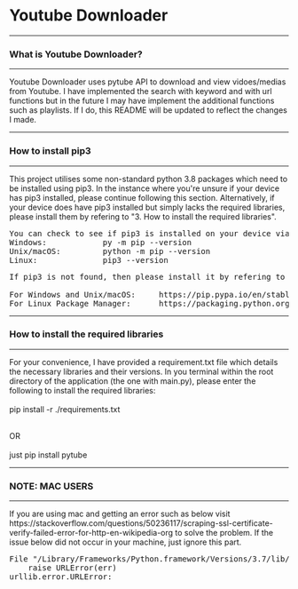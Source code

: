 #        Youtube Downloader        

---------------------------------------------
 ### What is Youtube Downloader?
---------------------------------------------

<p>Youtube Downloader uses pytube API to download and view vidoes/medias from Youtube. I have implemented the search with
keyword and with url functions but in the future I may have implement the additional functions such as playlists. If I do, this
README will be updated to reflect the changes I made.<p>

---------------------------------------------
 ### How to install pip3
---------------------------------------------
<p>This project utilises some non-standard python 3.8 packages which need to be installed using pip3.
In the instance where you're unsure if your device has pip3 installed, please continue following this section.
Alternatively, if your device does have pip3 installed but simply lacks the required libraries, please install them by refering to "3. How to install the required libraries".</p>

<pre>You can check to see if pip3 is installed on your device via:
Windows:            py -m pip --version
Unix/macOS:         python -m pip --version
Linux:              pip3 --version</pre>

<pre>If pip3 is not found, then please install it by refering to the respective link:

For Windows and Unix/macOS:     https://pip.pypa.io/en/stable/installing/
For Linux Package Manager:      https://packaging.python.org/guides/installing-using-linux-tools/</pre>


---------------------------------------------
 ### How to install the required libraries
---------------------------------------------
<p>For your convenience, I have provided a requirement.txt file which details the necessary libraries and their versions.
In you terminal within the root directory of the application (the one with main.py), please enter the following to install the required libraries: 
<br><br>
pip install -r ./requirements.txt</p>
<br>
OR
<br><br>
just
pip install pytube

---------------------------------------------
 ### NOTE: MAC USERS
---------------------------------------------
<p>If you are using mac and getting an error such as below visit https://stackoverflow.com/questions/50236117/scraping-ssl-certificate-verify-failed-error-for-http-en-wikipedia-org to solve the problem. If
the issue below did not occur in your machine, just ignore this part. </p>

<pre>
File "/Library/Frameworks/Python.framework/Versions/3.7/lib/python3.7/urllib/request.py", line 1319, in do_open
    raise URLError(err)
urllib.error.URLError: <urlopen error [SSL: CERTIFICATE_VERIFY_FAILED] certificate verify failed: unable to get local issuer certificate (_ssl.c:1049)
</pre>






